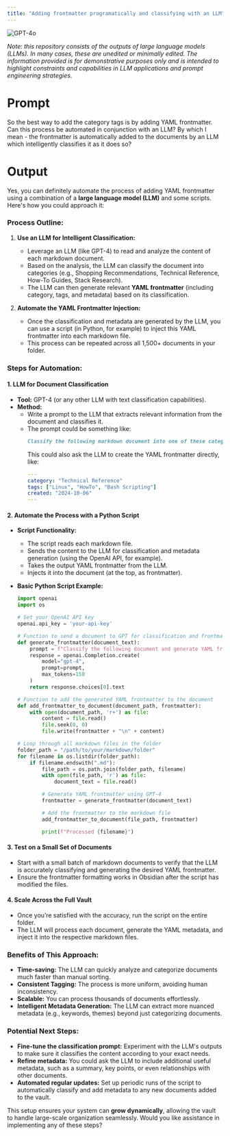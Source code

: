 ```yaml
---
title: "Adding frontmatter programatically and classifying with an LLM"
---
```

![GPT-4o](https://img.shields.io/badge/GPT--4o-3333FF?style=for-the-badge&logo=openai&logoColor=white)



*Note: this repository consists of the outputs of large language models (LLMs). In many cases, these are unedited or minimally edited. The information provided is for demonstrative purposes only and is intended to highlight constraints and capabilities in LLM applications and prompt engineering strategies.*


# Prompt

So the best way to add the category tags is by adding YAML frontmatter. Can this process be automated in conjunction with an LLM? By which I mean - the frontmatter is automatically added to the documents by an LLM which intelligently classifies it as it does so?

# Output

Yes, you can definitely automate the process of adding YAML frontmatter using a combination of a **large language model (LLM)** and some scripts. Here's how you could approach it:

### **Process Outline:**

1. **Use an LLM for Intelligent Classification:**
   - Leverage an LLM (like GPT-4) to read and analyze the content of each markdown document.
   - Based on the analysis, the LLM can classify the document into categories (e.g., Shopping Recommendations, Technical Reference, How-To Guides, Stack Research).
   - The LLM can then generate relevant **YAML frontmatter** (including category, tags, and metadata) based on its classification.

2. **Automate the YAML Frontmatter Injection:**
   - Once the classification and metadata are generated by the LLM, you can use a script (in Python, for example) to inject this YAML frontmatter into each markdown file.
   - This process can be repeated across all 1,500+ documents in your folder.

### **Steps for Automation:**

#### **1. LLM for Document Classification**
   - **Tool:** GPT-4 (or any other LLM with text classification capabilities).
   - **Method:**
     - Write a prompt to the LLM that extracts relevant information from the document and classifies it.
     - The prompt could be something like: 
       ```markdown
       Classify the following markdown document into one of these categories: Shopping Recommendations, Technical Reference, How-To Guides, Stack Research. Also, suggest relevant tags based on the content.
       ```
       This could also ask the LLM to create the YAML frontmatter directly, like:
       ```yaml
       ---
       category: "Technical Reference"
       tags: ["Linux", "HowTo", "Bash Scripting"]
       created: "2024-10-06"
       ---
       ```

#### **2. Automate the Process with a Python Script**
   - **Script Functionality:**
     - The script reads each markdown file.
     - Sends the content to the LLM for classification and metadata generation (using the OpenAI API, for example).
     - Takes the output YAML frontmatter from the LLM.
     - Injects it into the document (at the top, as frontmatter).

   - **Basic Python Script Example:**
     ```python
     import openai
     import os

     # Set your OpenAI API key
     openai.api_key = 'your-api-key'

     # Function to send a document to GPT for classification and frontmatter generation
     def generate_frontmatter(document_text):
         prompt = f"Classify the following document and generate YAML frontmatter:\n\n{document_text}"
         response = openai.Completion.create(
             model="gpt-4",
             prompt=prompt,
             max_tokens=150
         )
         return response.choices[0].text

     # Function to add the generated YAML frontmatter to the document
     def add_frontmatter_to_document(document_path, frontmatter):
         with open(document_path, 'r+') as file:
             content = file.read()
             file.seek(0, 0)
             file.write(frontmatter + "\n" + content)

     # Loop through all markdown files in the folder
     folder_path = "/path/to/your/markdown/folder"
     for filename in os.listdir(folder_path):
         if filename.endswith(".md"):
             file_path = os.path.join(folder_path, filename)
             with open(file_path, 'r') as file:
                 document_text = file.read()

             # Generate YAML frontmatter using GPT-4
             frontmatter = generate_frontmatter(document_text)

             # Add the frontmatter to the markdown file
             add_frontmatter_to_document(file_path, frontmatter)

             print(f"Processed {filename}")
     ```

#### **3. Test on a Small Set of Documents**
   - Start with a small batch of markdown documents to verify that the LLM is accurately classifying and generating the desired YAML frontmatter.
   - Ensure the frontmatter formatting works in Obsidian after the script has modified the files.

#### **4. Scale Across the Full Vault**
   - Once you’re satisfied with the accuracy, run the script on the entire folder.
   - The LLM will process each document, generate the YAML metadata, and inject it into the respective markdown files.

### **Benefits of This Approach:**
   - **Time-saving:** The LLM can quickly analyze and categorize documents much faster than manual sorting.
   - **Consistent Tagging:** The process is more uniform, avoiding human inconsistency.
   - **Scalable:** You can process thousands of documents effortlessly.
   - **Intelligent Metadata Generation:** The LLM can extract more nuanced metadata (e.g., keywords, themes) beyond just categorizing documents.

### **Potential Next Steps:**
   - **Fine-tune the classification prompt:** Experiment with the LLM's outputs to make sure it classifies the content according to your exact needs.
   - **Refine metadata:** You could ask the LLM to include additional useful metadata, such as a summary, key points, or even relationships with other documents.
   - **Automated regular updates:** Set up periodic runs of the script to automatically classify and add metadata to any new documents added to the vault.

This setup ensures your system can **grow dynamically**, allowing the vault to handle large-scale organization seamlessly. Would you like assistance in implementing any of these steps?